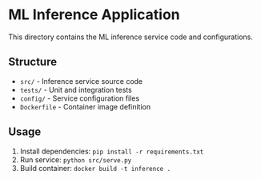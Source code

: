 # ML Inference Application

This directory contains the ML inference service code and configurations.

## Structure

- `src/` - Inference service source code
- `tests/` - Unit and integration tests
- `config/` - Service configuration files
- `Dockerfile` - Container image definition

## Usage

1. Install dependencies: `pip install -r requirements.txt`
2. Run service: `python src/serve.py`
3. Build container: `docker build -t inference .`